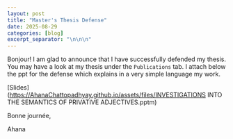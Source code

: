 ```yaml
---
layout: post
title: "Master's Thesis Defense"
date: 2025-08-29
categories: [blog]
excerpt_separator: "\n\n\n"
---
```


Bonjour!
I am glad to announce that I have successfully defended my thesis. You may have a look at my thesis under the `Publications` tab. I attach below the ppt for the defense which explains in a very simple language my work. 

[Slides](https://AhanaChattopadhyay.github.io/assets/files/INVESTIGATIONS INTO THE SEMANTICS OF PRIVATIVE ADJECTIVES.pptm)

Bonne journée,

Ahana
